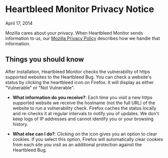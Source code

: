 # Heartbleed Monitor Privacy Notice

April 17, 2014

Mozilla cares about your privacy. When Heartbleed Monitor sends information to us, our [Mozilla Privacy Policy](https://www.mozilla.org/privacy/) describes how we handle that information.

## Things you should know
After installation, Heartbleed Monitor checks the vulnerability of https supported websites to the Heartbleed Bug.  You can check a website's status by clicking the heartbleed icon on Firefox. It will display as either "Vulnerable" or "Not Vulnerable".

* **What information do you receive?**: Each time you visit a new https supported website we receive the hostname (not the full URL) of the website to run a vulnerability check. Firefox caches the status locally and re-checks it at regular intervals to notify you of updates.  We don't keep logs of IP addresses and cannot identify you or your browsing history.

* **What else can I do?**: Clicking on the icon gives you an option to clear cookies.  If you select this option, Firefox will automatically clear cookies from each site you visit as an additional protection against the Heartbleed Bug.



